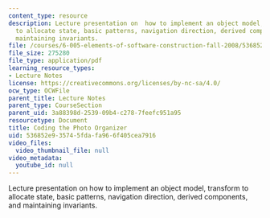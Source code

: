 ```yaml
---
content_type: resource
description: Lecture presentation on  how to implement an object model, transform
  to allocate state, basic patterns, navigation direction, derived components, and
  maintaining invariants.
file: /courses/6-005-elements-of-software-construction-fall-2008/536852e935745fdafa966f405cea7916_MIT6_005f08_lec19.pdf
file_size: 275280
file_type: application/pdf
learning_resource_types:
- Lecture Notes
license: https://creativecommons.org/licenses/by-nc-sa/4.0/
ocw_type: OCWFile
parent_title: Lecture Notes
parent_type: CourseSection
parent_uid: 3a88398d-2539-09b4-c278-7feefc951a95
resourcetype: Document
title: Coding the Photo Organizer
uid: 536852e9-3574-5fda-fa96-6f405cea7916
video_files:
  video_thumbnail_file: null
video_metadata:
  youtube_id: null
---
```

Lecture presentation on  how to implement an object model, transform to allocate state, basic patterns, navigation direction, derived components, and maintaining invariants.